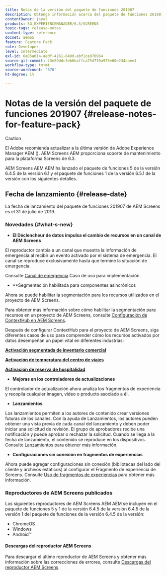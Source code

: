 ```yaml
---
title: Notas de la versión del paquete de funciones 201907
description: Obtenga información acerca del paquete de funciones 201907 de AEM Screens lanzado el 31 de julio de 2019.
contentOwner: jsyal
products: SG_EXPERIENCEMANAGER/6.5/SCREENS
topic-tags: release-notes
content-type: reference
docset: aem65
feature: Feature Pack
role: Developer
level: Intermediate
exl-id: 6a05a014-aedf-4261-849d-abf1ce070964
source-git-commit: 43e89ddc3eb6baffca75d730a978e60e234aaee4
workflow-type: tm+mt
source-wordcount: '370'
ht-degree: 1%

---
```


# Notas de la versión del paquete de funciones 201907 {#release-notes-for-feature-pack}

>[!CAUTION]
>
>El Adobe recomienda actualizar a la última versión de Adobe Experience Manager AEM (). AEM Screens AEM proporciona soporte de mantenimiento para la plataforma Screens de 6.3.

AEM Screens AEM AEM ha lanzado el paquete de funciones 5 de la versión 6.4.5 de la versión 6.1 y el paquete de funciones 1 de la versión 6.5.1 de la versión con los siguientes detalles.

## Fecha de lanzamiento {#release-date}

La fecha de lanzamiento del paquete de funciones 201907 de AEM Screens es el 31 de julio de 2019.

### Novedades {#what-s-new}

* **El Déclencheur de datos impulsa el cambio de recursos en un canal de AEM Screens**

El reproductor cambia a un canal que muestra la información de emergencia al recibir un evento activado por el sistema de emergencia. El canal se reproduce exclusivamente hasta que termine la situación de emergencia.

Consulte [Canal de emergencia](emergency-channel.md) Caso de uso para implementación.

* **Segmentación habilitada para componentes asincrónicos

Ahora se puede habilitar la segmentación para los recursos utilizados en el proyecto de AEM Screens.

Para obtener más información sobre cómo habilitar la segmentación para recursos en un proyecto de AEM Screens, consulte [Configuración de ContextHub en AEM Screens](configuring-context-hub.md).

Después de configurar ContextHub para el proyecto de AEM Screens, siga diferentes casos de uso para comprender cómo los recursos activados por datos desempeñan un papel vital en diferentes industrias:

**[Activación segmentada de inventario comercial](retail-inventory-activation.md)**

**[Activación de temperatura del centro de viajes](local-temperature-activation.md)**

**[Activación de reserva de hospitalidad](hospitality-reservation-activation.md)**

* **Mejoras en los controladores de actualizaciones**

El controlador de actualización ahora analiza los fragmentos de experiencia y recopila cualquier imagen, vídeo o producto asociado a él.

* **Lanzamientos**

Los lanzamientos permiten a los autores de contenido crear versiones futuras de los canales. Con la ayuda de Lanzamientos, los autores pueden obtener una vista previa de cada canal del lanzamiento y deben poder iniciar una solicitud de revisión. El grupo de aprobadores recibe una notificación y puede aprobar o rechazar la solicitud. Cuando se llega a la fecha de lanzamiento, el contenido se reproduce en los dispositivos.
Consulte [Lanzamientos](launches.md) para obtener más información.

* **Configuraciones sin conexión en fragmentos de experiencias**

Ahora puede agregar configuraciones sin conexión (bibliotecas del lado del cliente y archivos estáticos) al configurar el Fragmento de experiencia de Screens. Consulte [Uso de fragmentos de experiencias](experience-fragments-in-screens.md) para obtener más información.

### Reproductores de AEM Screens publicados

Los siguientes reproductores de AEM Screens AEM AEM se incluyen en el paquete de funciones 5 y 1 de la versión 6.4.5 de la versión 6.4.5 de la versión 1 del paquete de funciones de la versión 6.4.5 de la versión:

* ChromeOS
* Windows
* Android™

#### Descargas del reproductor AEM Screens

Para descargar el último reproductor de AEM Screens y obtener más información sobre las correcciones de errores, consulte [Descargas del reproductor AEM Screens](https://download.macromedia.com/screens/).

